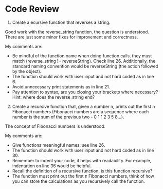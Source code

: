 # Code Review

1. Create a ecursive function that reverses a string.

Good work with the reverse_string function, the question is understood. There are just some minor fixes for improvement and correctness.

My comments are:
- Be mindful of the function name when doing function calls, they must match (reverse_string != reverseString). Check line 26. Additionally, the standard naming convention would be reverseString (the action followed by the object).
- The function should work with user input and not hard coded as in line 6. 
- Avoid unnecessary print statements as in line 21. 
- Pay attention to syntax, are you closing your brackets where necessary? Hint: where does the reverse_string end?

2. Create a recursive function that, given a number n, prints out the first n Fibonacci numbers (Fibonacci numbers are a sequence where each number is the sum of the previous two - 0 1 1 2 3 5 8...).

The concept of Fibonacci numbers is understood.

My comments are:
- Give functions meaningful names, see line 26.
- The function should work with user input and not hard coded as in line 30. 
- Remember to indent your code, it helps with readability. For example, indentation on line 36 would be helpful.
- Recall the definition of a recursive function, is this function recursive?
- The function must print out the first n Fibonacci numbers, think of how you can store the calculations as you recursively call the function.



